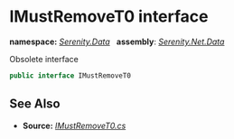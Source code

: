 # IMustRemoveT0 interface
**namespace:** *[Serenity.Data](../README.md#serenity.data-namespace)*   **assembly**: *[Serenity.Net.Data](../README.md)*

Obsolete interface

```csharp
public interface IMustRemoveT0
```

## See Also

* **Source:** *[IMustRemoveT0.cs](https://github.com/serenity-is/Serenity/blob/master/src/Serenity.Net.Data/QueryModel/IMustRemoveT0.cs)*